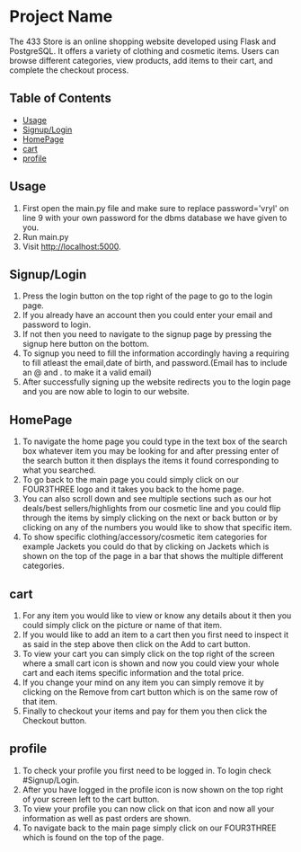 # Project Name

The 433 Store is an online shopping website developed using Flask and PostgreSQL. It offers a variety of clothing and cosmetic items. Users can browse different categories, view products, add items to their cart, and complete the checkout process.

## Table of Contents

- [Usage](#usage)
- [Signup/Login](#Signup/Login)
- [HomePage](#HomePage)
- [cart](#cart)
- [profile](#profile)

## Usage

1. First open the main.py file and make sure to replace password='vryl' on line 9 with your own password for the dbms database we have given to you.
2. Run main.py
3. Visit [http://localhost:5000](http://localhost:5000).

## Signup/Login

1. Press the login button on the top right of the page to go to the login page.
2. If you already have an account then you could enter your email and password to login.
3. If not then you need to navigate to the signup page by pressing the signup here button on the bottom.
4. To signup you need to fill the information accordingly having a requiring to fill atleast the email,date of birth, and password.(Email has to include an @ and . to make it a valid email)
5. After successfully signing up the website redirects you to the login page and you are now able to login to our website.

## HomePage

1. To navigate the home page you could type in the text box of the search box whatever item you may be looking for and after pressing enter of the search button it then displays the items it found corresponding to what you searched.
2. To go back to the main page you could simply click on our FOUR3THREE logo and it takes you back to the home page.
3. You can also scroll down and see multiple sections such as our hot deals/best sellers/highlights from our cosmetic line and you could flip through the items by simply clicking on the next or back button or by clicking on any of the numbers you would like to show that specific item.
4. To show specific clothing/accessory/cosmetic item categories for example Jackets you could do that by clicking on Jackets which is shown on the top of the page in a bar that shows the multiple different categories.

## cart

1. For any item you would like to view or know any details about it then you could simply click on the picture or name of that item.
2. If you would like to add an item to a cart then you first need to inspect it as said in the step above then click on the Add to cart button.
3. To view your cart you can simply click on the top right of the screen where a small cart icon is shown and now you could view your whole cart and each items specific information and the total price.
4. If you change your mind on any item you can simply remove it by clicking on the Remove from cart button which is on the same row of that item.
5. Finally to checkout your items and pay for them you then click the Checkout button.

## profile

1. To check your profile you first need to be logged in. To login check #Signup/Login.
2. After you have logged in the profile icon is now shown on the top right of your screen left to the cart button.
3. To view your profile you can now click on that icon and now all your information as well as past orders are shown.
4. To navigate back to the main page simply click on our FOUR3THREE which is found on the top of the page.
